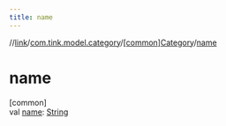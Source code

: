 ```yaml
---
title: name
---
```

//[link](../../../index.html)/[com.tink.model.category](../index.html)/[[common]Category](index.html)/[name](name.html)



# name



[common]\
val [name](name.html): [String](https://kotlinlang.org/api/latest/jvm/stdlib/kotlin/-string/index.html)




